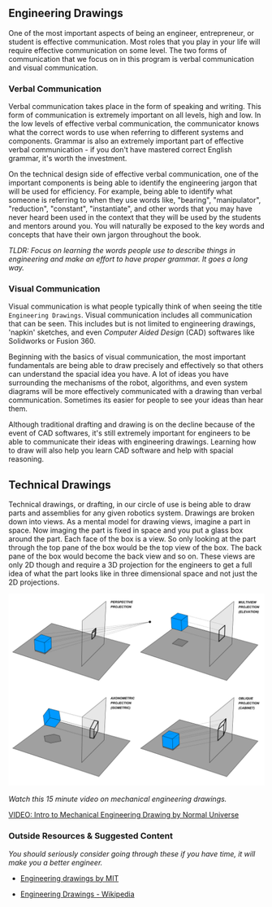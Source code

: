 ## Engineering Drawings

One of the most important aspects of being an engineer, entrepreneur, or student is effective communication. Most roles that you play in your life will require effective communication on some level. The two forms of communication that we focus on in this program is verbal communication and visual communication. 


### Verbal Communication

Verbal communication takes place in the form of speaking and writing. This form of communication is extremely important on all levels, high and low. In the low levels of effective verbal communication, the communicator knows what the correct words to use when referring to different systems and components. Grammar is also an extremely important part of effective verbal communication - if you don't have mastered correct English grammar, it's worth the investment. 

On the technical design side of effective verbal communication, one of the important components is being able to identify the engineering jargon that will be used for efficiency. For example, being able to identify what someone is referring to when they use words like, "bearing", "manipulator", "reduction", "constant", "instantiate", and other words that you may have never heard been used in the context that they will be used by the students and mentors around you. You will naturally be exposed to the key words and concepts that have their own jargon throughout the book. 

*TLDR: Focus on learning the words people use to describe things in engineering and make an effort to have proper grammar. It goes a long way.*

### Visual Communication

Visual communication is what people typically think of when seeing the title `Engineering Drawings`. Visual communication includes all communication that can be seen. This includes but is not limited to engineering drawings, 'napkin' sketches, and even *Computer Aided Design* (CAD) softwares like Solidworks or Fusion 360. 

Beginning with the basics of visual communication, the most important fundamentals are being able to draw precisely and effectively so that others can understand the spacial idea you have. A lot of ideas you have surrounding the mechanisms of the robot, algorithms, and even system diagrams will be more effectively communicated with a drawing than verbal communication. Sometimes its easier for people to see your ideas than hear them.

Although traditional drafting and drawing is on the decline because of the event of CAD softwares, it's still extremely important for engineers to be able to communicate their ideas with engineering drawings. Learning how to draw will also help you learn CAD software and help with spacial reasoning. 


## Technical Drawings

Technical drawings, or drafting, in our circle of use is being able to draw parts and assemblies for any given robotics system. Drawings are broken down into views. As a mental model for drawing views, imagine a part in space. Now imaging the part is fixed in space and you put a glass box around the part. Each face of the box is a view. So only looking at the part through the top pane of the box would be the top view of the box. The back pane of the box would become the back view and so on. These views are only 2D though and require a 3D projection for the engineers to get a full idea of what the part looks like in three dimensional space and not just the 2D projections.

![projected view example](./img/Various_projections_of_cube_above_plane.svg.png)


*Watch this 15 minute video on mechanical engineering drawings.*

[VIDEO: Intro to Mechanical Engineering Drawing by Normal Universe](https://www.youtube.com/watch?v=1Hm5Zyjmjac)




### Outside Resources & Suggested Content

*You should seriously consider going through these if you have time, it will make you a better engineer.*

- [Engineering drawings by MIT](https://ocw.mit.edu/courses/mechanical-engineering/2-007-design-and-manufacturing-i-spring-2009/related-resources/drawing_and_sketching/)

- [Engineering Drawings - Wikipedia](https://www.wikiwand.com/en/Engineering_drawing)